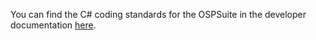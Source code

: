 You can find the C# coding standards for the OSPSuite in the developer documentation [here](https://github.com/Open-Systems-Pharmacology/developer-docs/blob/main/setup/coding_standards.md).